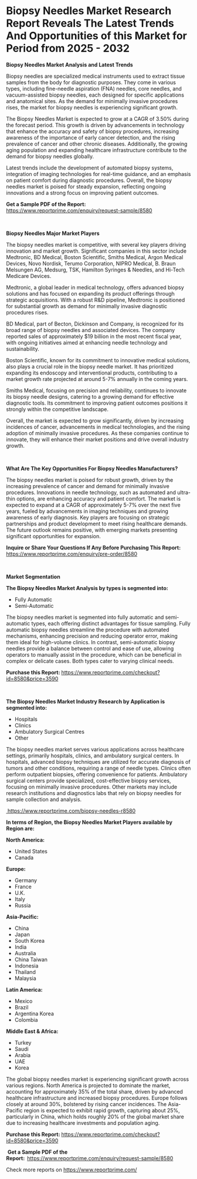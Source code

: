 <p><h1>Biopsy Needles Market Research Report Reveals The Latest Trends And Opportunities of this Market for Period from 2025 - 2032</h1></p><p><strong>Biopsy Needles Market Analysis and Latest Trends</strong></p>
<p><p>Biopsy needles are specialized medical instruments used to extract tissue samples from the body for diagnostic purposes. They come in various types, including fine-needle aspiration (FNA) needles, core needles, and vacuum-assisted biopsy needles, each designed for specific applications and anatomical sites. As the demand for minimally invasive procedures rises, the market for biopsy needles is experiencing significant growth. </p><p>The Biopsy Needles Market is expected to grow at a CAGR of 3.50% during the forecast period. This growth is driven by advancements in technology that enhance the accuracy and safety of biopsy procedures, increasing awareness of the importance of early cancer detection, and the rising prevalence of cancer and other chronic diseases. Additionally, the growing aging population and expanding healthcare infrastructure contribute to the demand for biopsy needles globally. </p><p>Latest trends include the development of automated biopsy systems, integration of imaging technologies for real-time guidance, and an emphasis on patient comfort during diagnostic procedures. Overall, the biopsy needles market is poised for steady expansion, reflecting ongoing innovations and a strong focus on improving patient outcomes.</p></p>
<p><strong>Get a Sample PDF of the Report:&nbsp;</strong> <a href="https://www.reportprime.com/enquiry/request-sample/8580?utm_campaign=3059&utm_medium=2&utm_source=Github&utm_content=ia&utm_term=20032025&utm_id=biopsy-needles">https://www.reportprime.com/enquiry/request-sample/8580</a></p>
<p>&nbsp;</p>
<p><strong>Biopsy Needles Major Market Players</strong></p>
<p><p>The biopsy needles market is competitive, with several key players driving innovation and market growth. Significant companies in this sector include Medtronic, BD Medical, Boston Scientific, Smiths Medical, Argon Medical Devices, Novo Nordisk, Terumo Corporation, NIPRO Medical, B. Braun Melsungen AG, Medsurg, TSK, Hamilton Syringes & Needles, and Hi-Tech Medicare Devices.</p><p>Medtronic, a global leader in medical technology, offers advanced biopsy solutions and has focused on expanding its product offerings through strategic acquisitions. With a robust R&D pipeline, Medtronic is positioned for substantial growth as demand for minimally invasive diagnostic procedures rises.</p><p>BD Medical, part of Becton, Dickinson and Company, is recognized for its broad range of biopsy needles and associated devices. The company reported sales of approximately $19 billion in the most recent fiscal year, with ongoing initiatives aimed at enhancing needle technology and sustainability.</p><p>Boston Scientific, known for its commitment to innovative medical solutions, also plays a crucial role in the biopsy needle market. It has prioritized expanding its endoscopy and interventional products, contributing to a market growth rate projected at around 5-7% annually in the coming years.</p><p>Smiths Medical, focusing on precision and reliability, continues to innovate its biopsy needle designs, catering to a growing demand for effective diagnostic tools. Its commitment to improving patient outcomes positions it strongly within the competitive landscape.</p><p>Overall, the market is expected to grow significantly, driven by increasing incidences of cancer, advancements in medical technologies, and the rising adoption of minimally invasive procedures. As these companies continue to innovate, they will enhance their market positions and drive overall industry growth.</p></p>
<p>&nbsp;</p>
<p><strong>What Are The Key Opportunities For Biopsy Needles Manufacturers?</strong></p>
<p><p>The biopsy needles market is poised for robust growth, driven by the increasing prevalence of cancer and demand for minimally invasive procedures. Innovations in needle technology, such as automated and ultra-thin options, are enhancing accuracy and patient comfort. The market is expected to expand at a CAGR of approximately 5-7% over the next five years, fueled by advancements in imaging techniques and growing awareness of early diagnosis. Key players are focusing on strategic partnerships and product development to meet rising healthcare demands. The future outlook remains positive, with emerging markets presenting significant opportunities for expansion.</p></p>
<p><strong>Inquire or Share Your Questions If Any Before Purchasing This Report:</strong> <a href="https://www.reportprime.com/enquiry/pre-order/8580?utm_campaign=3059&utm_medium=2&utm_source=Github&utm_content=ia&utm_term=20032025&utm_id=biopsy-needles">https://www.reportprime.com/enquiry/pre-order/8580</a></p>
<p>&nbsp;</p>
<p><strong>Market Segmentation</strong></p>
<p><strong>The Biopsy Needles Market Analysis by types is segmented into:</strong></p>
<p><ul><li>Fully Automatic</li><li>Semi-Automatic</li></ul></p>
<p><p>The biopsy needles market is segmented into fully automatic and semi-automatic types, each offering distinct advantages for tissue sampling. Fully automatic biopsy needles streamline the procedure with automated mechanisms, enhancing precision and reducing operator error, making them ideal for high-volume clinics. In contrast, semi-automatic biopsy needles provide a balance between control and ease of use, allowing operators to manually assist in the procedure, which can be beneficial in complex or delicate cases. Both types cater to varying clinical needs.</p></p>
<p><strong>Purchase this Report:&nbsp;</strong><a href="https://www.reportprime.com/checkout?id=8580&price=3590&utm_campaign=3059&utm_medium=2&utm_source=Github&utm_content=ia&utm_term=20032025&utm_id=biopsy-needles">https://www.reportprime.com/checkout?id=8580&price=3590</a></p>
<p>&nbsp;</p>
<p><strong>The Biopsy Needles Market Industry Research by Application is segmented into:</strong></p>
<p><ul><li>Hospitals</li><li>Clinics</li><li>Ambulatory Surgical Centres</li><li>Other</li></ul></p>
<p><p>The biopsy needles market serves various applications across healthcare settings, primarily hospitals, clinics, and ambulatory surgical centers. In hospitals, advanced biopsy techniques are utilized for accurate diagnosis of tumors and other conditions, requiring a range of needle types. Clinics often perform outpatient biopsies, offering convenience for patients. Ambulatory surgical centers provide specialized, cost-effective biopsy services, focusing on minimally invasive procedures. Other markets may include research institutions and diagnostics labs that rely on biopsy needles for sample collection and analysis.</p></p>
<p><a href="https://www.reportprime.com/biopsy-needles-r8580?utm_campaign=3059&utm_medium=2&utm_source=Github&utm_content=ia&utm_term=20032025&utm_id=biopsy-needles">&nbsp;https://www.reportprime.com/biopsy-needles-r8580</a></p>
<p><strong>In terms of Region, the Biopsy Needles Market Players available by Region are:</strong></p>
<p>
    <p> <strong> North America: </strong>
        <ul>
            <li>United States</li>
            <li>Canada</li>
        </ul>
        </p> 
    <p> <strong> Europe: </strong>
        <ul>
            <li>Germany</li>
            <li>France</li>
            <li>U.K.</li>
            <li>Italy</li>
            <li>Russia</li>
        </ul>
        </p> 
    <p> <strong> Asia-Pacific: </strong>
        <ul>
            <li>China</li>
            <li>Japan</li>
            <li>South Korea</li>
            <li>India</li>
            <li>Australia</li>
            <li>China Taiwan</li>
            <li>Indonesia</li>
            <li>Thailand</li>
            <li>Malaysia</li>
        </ul>
        </p> 
    <p> <strong> Latin America: </strong>
        <ul>
            <li>Mexico</li>
            <li>Brazil</li>
            <li>Argentina Korea</li>
            <li>Colombia</li>
        </ul>
        </p> 
    <p> <strong> Middle East & Africa: </strong>
        <ul>
            <li>Turkey</li>
            <li>Saudi</li>
            <li>Arabia</li>
            <li>UAE</li>
            <li>Korea</li>
        </ul>
    </p>
    </p>
<p><p>The global biopsy needles market is experiencing significant growth across various regions. North America is projected to dominate the market, accounting for approximately 35% of the total share, driven by advanced healthcare infrastructure and increased biopsy procedures. Europe follows closely at around 30%, bolstered by rising cancer incidences. The Asia-Pacific region is expected to exhibit rapid growth, capturing about 25%, particularly in China, which holds roughly 20% of the global market share due to increasing healthcare investments and population aging.</p></p>
<p><strong>Purchase this Report: </strong><a href="https://www.reportprime.com/checkout?id=8580&price=3590&utm_campaign=3059&utm_medium=2&utm_source=Github&utm_content=ia&utm_term=20032025&utm_id=biopsy-needles">https://www.reportprime.com/checkout?id=8580&price=3590</a></p>
<p>&nbsp;<strong>Get a Sample PDF of the Report:&nbsp;&nbsp;</strong><a href="https://www.reportprime.com/enquiry/request-sample/8580?utm_campaign=3059&utm_medium=2&utm_source=Github&utm_content=ia&utm_term=20032025&utm_id=biopsy-needles">https://www.reportprime.com/enquiry/request-sample/8580</a></p>
<p><strong></strong></p>
<p>Check more reports on <a href="https://www.reportprime.com/?utm_campaign=3059&utm_medium=2&utm_source=Github&utm_content=ia&utm_term=20032025&utm_id=biopsy-needles">https://www.reportprime.com/</a></p>